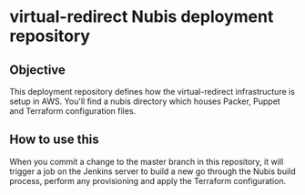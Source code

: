 # virtual-redirect Nubis deployment repository

## Objective

This deployment repository defines how the virtual-redirect infrastructure is
setup in AWS. You'll find a nubis directory which houses Packer, Puppet and
Terraform configuration files.

## How to use this

When you commit a change to the master branch in this repository, it will
trigger a job on the Jenkins server to build a new go through the Nubis build
process, perform any provisioning and apply the Terraform configuration.
